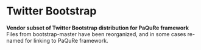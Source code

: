 # Twitter Bootstrap
__Vendor subset of Twitter Bootstrap distribution for PaQuRe framework__
Files from bootstrap-master have been reorganized, and in some cases re-named for linking to PaQuRe framework.
